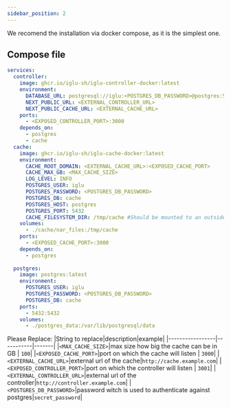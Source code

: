```yaml
---
sidebar_position: 2
---
```


We recomend the installation via docker compose, as it is the simplest one.

## Compose file

```yml
services:
  controller:
    image: ghcr.io/iglu-sh/iglu-controller-docker:latest
    environment:
      DATABASE_URL: postgresql://iglu:<POSTGRES_DB_PASSWORD>@postgres:5432/cache
      NEXT_PUBLIC_URL: <EXTERNAL_CONTROLLER_URL>
      NEXT_PUBLIC_CACHE_URL: <EXTERNAL_CACHE_URL>
    ports:
      - <EXPOSED_CONTROLLER_PORT>:3000
    depends_on:
      - postgres
      - cache
  cache:
    image: ghcr.io/iglu-sh/iglu-cache-docker:latest
    environment:
      CACHE_ROOT_DOMAIN: <EXTERNAL_CACHE_URL>:<EXPOSED_CACHE_PORT>
      CACHE_MAX_GB: <MAX_CACHE_SIZE> 
      LOG_LEVEL: INFO
      POSTGRES_USER: iglu
      POSTGRES_PASSWORD: <POSTGRES_DB_PASSWORD>
      POSTGRES_DB: cache
      POSTGRES_HOST: postgres
      POSTGRES_PORT: 5432
      CACHE_FILESYSTEM_DIR: /tmp/cache #Should be mounted to an outside container if you want to persist files, else set to something in the container
    volumes:
      - ./cache/nar_files:/tmp/cache
    ports:
      - <EXPOSED_CACHE_PORT>:3000
    depends_on:
      - postgres
  
  postgres:
    image: postgres:latest
    environment:
      POSTGRES_USER: iglu
      POSTGRES_PASSWORD: <POSTGRES_DB_PASSWORD>
      POSTGRES_DB: cache
    ports:
      - 5432:5432
    volumes:
      - ./postgres_data:/var/lib/postgresql/data
```

Please Replace:
|String to replace|description|example|
|-----------------|-----------|-------|
|`<MAX_CACHE_SIZE>`|max size how big the cache can be in GB | `100`|
|`<EXPOSED_CACHE_PORT>`|port on which the cache will listen | `3000`|
|`<EXTERNAL_CACHE_URL>`|external url of the cache|`http://cache.example.com`|
|`<EXPOSED_CONTROLLER_PORT>`|port on which the controller will listen | `3001`|
|`<EXTERNAL_CONTROLLER_URL>`|external url of the controller|`http://controller.example.com`|
|`<POSTGRES_DB_PASSWORD>`|password witch is used to authenticate against postgres|`secret_password`|



